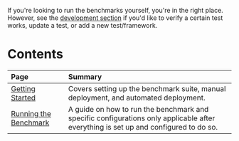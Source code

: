 If you're looking to run the benchmarks yourself, you're 
in the right place. However, see the [development section](Development) 
if you'd like to verify a certain test works, update a test, or 
add a new test/framework. 

# Contents

| Page | Summary |
|:---- |:------- |
[Getting Started](Benchmarking/Getting-Started-Benchmarking) | Covers setting up the benchmark suite, manual deployment, and automated deployment.
[Running the Benchmark](Benchmarking/Running-the-Benchmark) | A guide on how to run the benchmark and specific configurations only applicable after everything is set up and configured to do so.
